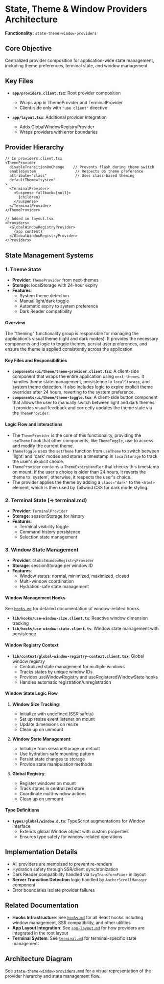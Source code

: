 # State, Theme & Window Providers Architecture

**Functionality:** `state-theme-window-providers`

## Core Objective

Centralized provider composition for application-wide state management, including theme preferences, terminal state, and window management.

## Key Files

- **`app/providers.client.tsx`**: Root provider composition
  - Wraps app in ThemeProvider and TerminalProvider
  - Client-side only with `"use client"` directive
  
- **`app/layout.tsx`**: Additional provider integration
  - Adds GlobalWindowRegistryProvider
  - Wraps providers with error boundaries

## Provider Hierarchy

```tsx
// In providers.client.tsx
<ThemeProvider
  disableTransitionOnChange    // Prevents flash during theme switch
  enableSystem                  // Respects OS theme preference
  attribute="class"             // Uses class-based theming
  defaultTheme="system"
>
  <TerminalProvider>
    <Suspense fallback={null}>
      {children}
    </Suspense>
  </TerminalProvider>
</ThemeProvider>

// Added in layout.tsx
<Providers>
  <GlobalWindowRegistryProvider>
    {app content}
  </GlobalWindowRegistryProvider>
</Providers>
```

## State Management Systems

### 1. Theme State

- **Provider**: `ThemeProvider` from next-themes
- **Storage**: localStorage with 24-hour expiry
- **Features**:
  - System theme detection
  - Manual light/dark toggle
  - Automatic expiry to system preference
  - Dark Reader compatibility

#### Overview

The "theming" functionality group is responsible for managing the application's visual theme (light and dark modes). It provides the necessary components and logic to toggle themes, persist user preferences, and ensure the theme is applied consistently across the application.

#### Key Files and Responsibilities

- **`components/ui/theme/theme-provider.client.tsx`**: A client-side component that wraps the entire application using `next-themes`. It handles theme state management, persistence to `localStorage`, and system theme detection. It also includes logic to expire explicit theme overrides after 24 hours, reverting to the system preference.
- **`components/ui/theme/theme-toggle.tsx`**: A client-side button component that allows the user to manually switch between light and dark themes. It provides visual feedback and correctly updates the theme state via the `ThemeProvider`.

#### Logic Flow and Interactions

- The `ThemeProvider` is the core of this functionality, providing the `useTheme` hook that other components, like `ThemeToggle`, use to access and modify the current theme.
- `ThemeToggle` uses the `setTheme` function from `useTheme` to switch between 'light' and 'dark' modes and stores a timestamp in `localStorage` to track the user's explicit choice.
- `ThemeProvider` contains a `ThemeExpiryHandler` that checks this timestamp on mount. If the user's choice is older than 24 hours, it reverts the theme to 'system', otherwise, it respects the user's choice.
- The provider applies the theme by adding a `class="dark"` to the `<html>` element, which is then used by Tailwind CSS for dark mode styling.

### 2. Terminal State (→ terminal.md)

- **Provider**: `TerminalProvider`
- **Storage**: sessionStorage for history
- **Features**:
  - Terminal visibility toggle
  - Command history persistence
  - Selection state management

### 3. Window State Management

- **Provider**: `GlobalWindowRegistryProvider`
- **Storage**: sessionStorage per window ID
- **Features**:
  - Window states: normal, minimized, maximized, closed
  - Multi-window coordination
  - Hydration-safe state management

#### Window Management Hooks

See [`hooks.md`](./hooks.md#window-management) for detailed documentation of window-related hooks.

- **`lib/hooks/use-window-size.client.ts`**: Reactive window dimension tracking
- **`lib/hooks/use-window-state.client.ts`**: Window state management with persistence
  
#### Window Registry Context

- **`lib/context/global-window-registry-context.client.tsx`**: Global window registry
  - Centralized state management for multiple windows
  - Tracks states by unique window IDs
  - Provides useWindowRegistry and useRegisteredWindowState hooks
  - Handles automatic registration/unregistration

#### Window State Logic Flow

1. **Window Size Tracking**:
   - Initialize with undefined (SSR safety)
   - Set up resize event listener on mount
   - Update dimensions on resize
   - Clean up on unmount

2. **Window State Management**:
   - Initialize from sessionStorage or default
   - Use hydration-safe mounting pattern
   - Persist state changes to storage
   - Provide state manipulation methods

3. **Global Registry**:
   - Register windows on mount
   - Track states in centralized store
   - Coordinate multi-window actions
   - Clean up on unmount

#### Type Definitions

- **`types/global/window.d.ts`**: TypeScript augmentations for Window interface
  - Extends global Window object with custom properties
  - Ensures type safety for window-related operations

## Implementation Details

- All providers are memoized to prevent re-renders
- Hydration safety through SSR/client synchronization
- Dark Reader compatibility handled via `SvgTransformFixer` in layout
- **Server Transition Detection** logic handled by `AnchorScrollManager` component
- Error boundaries isolate provider failures

## Related Documentation

- **Hooks Infrastructure**: See [`hooks.md`](./hooks.md) for all React hooks including window management, SSR compatibility, and other utilities
- **App Layout Integration**: See [`app-layout.md`](./app-layout.md) for how providers are integrated in the root layout
- **Terminal System**: See [`terminal.md`](./terminal.md) for terminal-specific state management

## Architecture Diagram

See [`state-theme-window-providers.mmd`](./state-theme-window-providers.mmd) for a visual representation of the provider hierarchy and state management flow.
